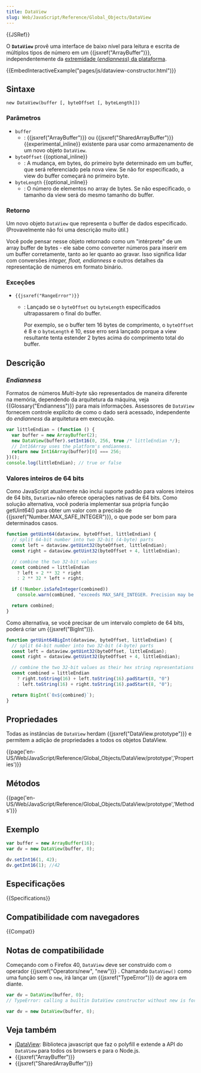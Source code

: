 ```yaml
---
title: DataView
slug: Web/JavaScript/Reference/Global_Objects/DataView
---
```


{{JSRef}}

O **`DataView`** provê uma interface de baixo nível para leitura e escrita de múltiplos tipos de número em um {{jsxref("ArrayBuffer")}}, independentemente da [extremidade (_endianness_) da plataforma](/pt-BR/docs/Glossario/Endianness).

{{EmbedInteractiveExample("pages/js/dataview-constructor.html")}}

## Sintaxe

```
new DataView(buffer [, byteOffset [, byteLength]])
```

### Parâmetros

- `buffer`
  - : {{jsxref("ArrayBuffer")}} ou {{jsxref("SharedArrayBuffer")}} {{experimental_inline}} existente para usar como armazenamento de um novo objeto `DataView`.
- `byteOffset` {{optional_inline}}
  - : A mudança, em bytes, do primeiro byte determinado em um buffer, que será referenciado pela nova view. Se não for especificado, a view do buffer começará no primeiro byte.
- `byteLength` {{optional_inline}}
  - : O número de elementos no array de bytes. Se não especificado, o tamanho da view será do mesmo tamanho do buffer.

### Retorno

Um novo objeto `DataView` que representa o buffer de dados especificado. (Provavelmente não foi uma descrição muito útil.)

Você pode pensar nesse objeto retornado como um "intérprete" de um array buffer de bytes - ele sabe como converter números para inserir em um buffer corretamente, tanto ao ler quanto ao gravar. Isso significa lidar com conversões _integer,_ _float,_ _endianness_ e outros detalhes da representação de números em formato binário.

### Exceções

- `{{jsxref("RangeError")}}`

  - : Lançado se o `byteOffset` ou `byteLength` especificados ultrapassarem o final do buffer.

    Por exemplo, se o buffer tem 16 bytes de comprimento, o `byteOffset` é 8 e o `byteLength` é 10, esse erro será lançado porque a view resultante tenta estender 2 bytes acima do comprimento total do buffer.

## Descrição

### _Endianness_

Formatos de números _Multi-byte_ são representados de maneira diferente na memória, dependendo da arquitetura da máquina, veja {{Glossary("Endianness")}} para mais informações. Assessores de `DataView` fornecem controle explícito de como o dado será acessado, independente do _endianness_ da arquitetura em execução.

```js
var littleEndian = (function () {
  var buffer = new ArrayBuffer(2);
  new DataView(buffer).setInt16(0, 256, true /* littleEndian */);
  // Int16Array uses the platform's endianness.
  return new Int16Array(buffer)[0] === 256;
})();
console.log(littleEndian); // true or false
```

### Valores inteiros de 64 bits

Como JavaScript atualmente não inclui suporte padrão para valores inteiros de 64 bits, `DataView` não oferece operações nativas de 64 bits. Como solução alternativa, você poderia implementar sua própria função getUint64() para obter um valor com a precisão de {{jsxref("Number.MAX_SAFE_INTEGER")}}, o que pode ser bom para determinados casos.

```js
function getUint64(dataview, byteOffset, littleEndian) {
  // split 64-bit number into two 32-bit (4-byte) parts
  const left = dataview.getUint32(byteOffset, littleEndian);
  const right = dataview.getUint32(byteOffset + 4, littleEndian);

  // combine the two 32-bit values
  const combined = littleEndian
    ? left + 2 ** 32 * right
    : 2 ** 32 * left + right;

  if (!Number.isSafeInteger(combined))
    console.warn(combined, "exceeds MAX_SAFE_INTEGER. Precision may be lost");

  return combined;
}
```

Como alternativa, se você precisar de um intervalo completo de 64 bits, poderá criar um {{jsxref("BigInt")}}.

```js
function getUint64BigInt(dataview, byteOffset, littleEndian) {
  // split 64-bit number into two 32-bit (4-byte) parts
  const left = dataview.getUint32(byteOffset, littleEndian);
  const right = dataview.getUint32(byteOffset + 4, littleEndian);

  // combine the two 32-bit values as their hex string representations
  const combined = littleEndian
    ? right.toString(16) + left.toString(16).padStart(8, "0")
    : left.toString(16) + right.toString(16).padStart(8, "0");

  return BigInt(`0x${combined}`);
}
```

## Propriedades

Todas as instâncias de `DataView` herdam {{jsxref("DataView.prototype")}} e permitem a adição de propriedades a todos os objetos DataView.

{{page('en-US/Web/JavaScript/Reference/Global_Objects/DataView/prototype','Properties')}}

## Métodos

{{page('en-US/Web/JavaScript/Reference/Global_Objects/DataView/prototype','Methods')}}

## Exemplo

```js
var buffer = new ArrayBuffer(16);
var dv = new DataView(buffer, 0);

dv.setInt16(1, 42);
dv.getInt16(1); //42
```

## Especificações

{{Specifications}}

## Compatibilidade com navegadores

{{Compat}}

## Notas de compatibilidade

Começando com o Firefox 40, `DataView` deve ser construído com o operador {{jsxref("Operators/new", "new")}} . Chamando `DataView()` como uma função sem o `new`, irá lançar um {{jsxref("TypeError")}} de agora em diante.

```js example-bad
var dv = DataView(buffer, 0);
// TypeError: calling a builtin DataView constructor without new is forbidden
```

```js example-good
var dv = new DataView(buffer, 0);
```

## Veja também

- [jDataView](https://github.com/jDataView/jDataView): Biblioteca javascript que faz o polyfill e extende a API do `DataView` para todos os browsers e para o Node.js.
- {{jsxref("ArrayBuffer")}}
- {{jsxref("SharedArrayBuffer")}}
